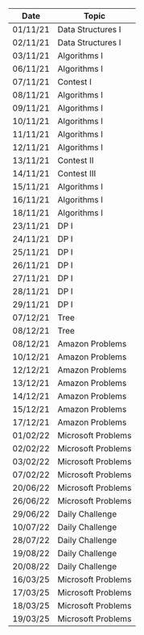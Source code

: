 | Date     |      Topic        |
|----------|-------------------|
| 01/11/21 | Data Structures I |
| 02/11/21 | Data Structures I |
| 03/11/21 | Algorithms I      |
| 06/11/21 | Algorithms I      |
| 07/11/21 | Contest I         |
| 08/11/21 | Algorithms I      |
| 09/11/21 | Algorithms I      |
| 10/11/21 | Algorithms I      |
| 11/11/21 | Algorithms I      |
| 12/11/21 | Algorithms I      |
| 13/11/21 | Contest II        |
| 14/11/21 | Contest III       |
| 15/11/21 | Algorithms I      |
| 16/11/21 | Algorithms I      |
| 18/11/21 | Algorithms I      |
| 23/11/21 | DP I              |
| 24/11/21 | DP I              |
| 25/11/21 | DP I              |
| 26/11/21 | DP I              |
| 27/11/21 | DP I              |
| 28/11/21 | DP I              |
| 29/11/21 | DP I              |
| 07/12/21 | Tree              |
| 08/12/21 | Tree              |
| 08/12/21 | Amazon Problems   |
| 10/12/21 | Amazon Problems   |
| 12/12/21 | Amazon Problems   |
| 13/12/21 | Amazon Problems   |
| 14/12/21 | Amazon Problems   |
| 15/12/21 | Amazon Problems   |
| 17/12/21 | Amazon Problems   |
| 01/02/22 | Microsoft Problems|
| 02/02/22 | Microsoft Problems|
| 03/02/22 | Microsoft Problems|
| 07/02/22 | Microsoft Problems|
| 20/06/22 | Microsoft Problems|
| 26/06/22 | Microsoft Problems|
| 29/06/22 | Daily Challenge   |
| 10/07/22 | Daily Challenge   |
| 28/07/22 | Daily Challenge   |
| 19/08/22 | Daily Challenge   |
| 20/08/22 | Daily Challenge   |
| 16/03/25 | Microsoft Problems|
| 17/03/25 | Microsoft Problems|
| 18/03/25 | Microsoft Problems|
| 19/03/25 | Microsoft Problems|